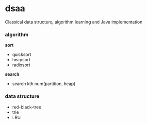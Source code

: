 # dsaa
Classical data structure, algorithm learning and Java implementation

### algorithm

**sort** 
+ quicksort
+ heapsort
+ radixsort

**search**
+ search kth num(partition, heap)


### data structure
+ red-black-tree
+ trie
+ LRU


